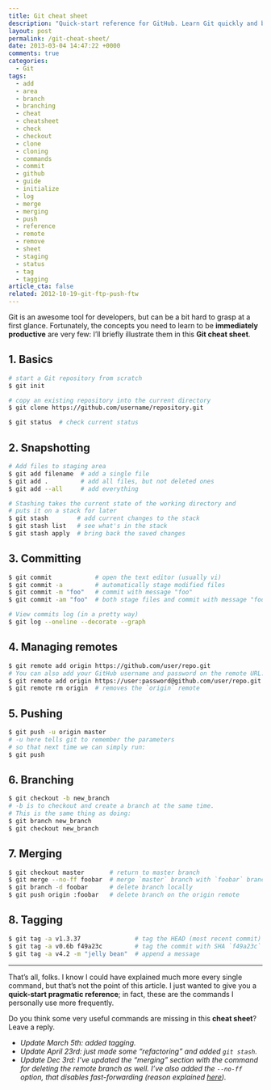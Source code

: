 ```yaml
---
title: Git cheat sheet
description: "Quick-start reference for GitHub. Learn Git quickly and be immediately productive with this very pragmatic Git cheat sheet!"
layout: post
permalink: /git-cheat-sheet/
date: 2013-03-04 14:47:22 +0000
comments: true
categories:
  - Git
tags:
  - add
  - area
  - branch
  - branching
  - cheat
  - cheatsheet
  - check
  - checkout
  - clone
  - cloning
  - commands
  - commit
  - github
  - guide
  - initialize
  - log
  - merge
  - merging
  - push
  - reference
  - remote
  - remove
  - sheet
  - staging
  - status
  - tag
  - tagging
article_cta: false
related: 2012-10-19-git-ftp-push-ftw
---
```


<p>
  Git is an awesome tool for developers, but can be a bit hard to grasp at a first glance. Fortunately, the concepts you need to learn to be <strong>immediately productive</strong> are very few: I&#8217;ll briefly illustrate them in this <strong>Git cheat sheet</strong>.
</p>

<h2>
  1. Basics
</h2>

``` bash
# start a Git repository from scratch
$ git init

# copy an existing repository into the current directory
$ git clone https://github.com/username/repository.git

$ git status  # check current status
```

<h2>
  2. Snapshotting
</h2>

``` bash
# Add files to staging area
$ git add filename  # add a single file
$ git add .         # add all files, but not deleted ones
$ git add --all     # add everything

# Stashing takes the current state of the working directory and
# puts it on a stack for later
$ git stash        # add current changes to the stack
$ git stash list   # see what's in the stack
$ git stash apply  # bring back the saved changes
```

<h2>
  3. Committing
</h2>

``` bash
$ git commit            # open the text editor (usually vi)
$ git commit -a         # automatically stage modified files
$ git commit -m "foo"   # commit with message "foo"
$ git commit -am "foo"  # both stage files and commit with message "foo"

# View commits log (in a pretty way)
$ git log --oneline --decorate --graph
```

<h2>
  4. Managing remotes
</h2>

``` bash
$ git remote add origin https://github.com/user/repo.git
# You can also add your GitHub username and password on the remote URL:
$ git remote add origin https://user:password@github.com/user/repo.git
$ git remote rm origin  # removes the `origin` remote
```

<h2>
  5. Pushing
</h2>

``` bash
$ git push -u origin master
# -u here tells git to remember the parameters
# so that next time we can simply run:
$ git push
```

<h2>
  6. Branching
</h2>

``` bash
$ git checkout -b new_branch
# -b is to checkout and create a branch at the same time.
# This is the same thing as doing:
$ git branch new_branch
$ git checkout new_branch
```

<h2>
  7. Merging
</h2>

``` bash
$ git checkout master       # return to master branch
$ git merge --no-ff foobar  # merge `master` branch with `foobar` branch
$ git branch -d foobar      # delete branch locally
$ git push origin :foobar   # delete branch on the origin remote
```

<h2>
  8. Tagging
</h2>

``` bash
$ git tag -a v1.3.37               # tag the HEAD (most recent commit)
$ git tag -a v0.6b f49a23c         # tag the commit with SHA `f49a23c`
$ git tag -a v4.2 -m "jelly bean"  # append a message
```

<hr />

<p>
  That&#8217;s all, folks. I know I could have explained much more every single command, but that&#8217;s not the point of this article. I just wanted to give you a <strong>quick-start pragmatic reference</strong>; in fact, these are the commands I personally use more frequently.
</p>

<p>
  Do you think some very useful commands are missing in this <strong>cheat sheet</strong>? Leave a reply.
</p>

<ul>
  <li>
    <em>Update March 5th: added tagging.</em>
  </li>
  <li>
    <em>Update April 23rd: just made some &#8220;refactoring&#8221; and added <code>git stash</code>.</em>
  </li>
  <li>
    <em>Update Dec 3rd: I&#8217;ve updated the &#8220;merging&#8221; section with the command for deleting the remote branch as well. I&#8217;ve also added the <code>--no-ff</code> option, that disables fast-forwarding (reason explained <a href="http://nvie.com/posts/a-successful-git-branching-model/" title="A successful Git branching model">here</a>).</em>
  </li>
</ul>
